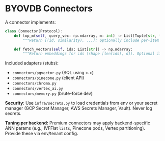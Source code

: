 # BYOVDB Connectors

A connector implements:

```python
class Connector(Protocol):
    def top_m(self, query_vec: np.ndarray, m: int) -> List[Tuple[str, float, Optional[np.ndarray]]]:
        """Return [(id, similarity), ...]; optionally include per-item vectors."""

    def fetch_vectors(self, ids: List[str]) -> np.ndarray:
        """Return embeddings for ids (shape [len(ids), d]). Optional if top_m returns vectors."""
```

Included adapters (stubs):
- `connectors/pgvector.py` (SQL using `<->`)
- `connectors/pinecone.py` (client API)
- `connectors/chroma.py`
- `connectors/vertex_ai.py`
- `connectors/memory.py` (brute-force dev)

**Security:** Use `infra/secrets.py` to load credentials from env or your secret manager (GCP Secret Manager, AWS Secrets Manager, Vault). Never log secrets.

**Tuning per backend:** Premium connectors may apply backend-specific ANN params (e.g., IVFFlat `lists`, Pinecone pods, Vertex partitioning). Provide these via env/tenant config.
